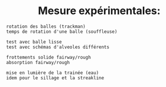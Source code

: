 # <center>Mesure expérimentales:</center>

    rotation des balles (trackman)
    temps de rotation d'une balle (souffleuse)

    test avec balle lisse
    test avec schémas d'alveoles différents

    frottements solide fairway/rough
    absorption fairway/rough

    mise en lumière de la trainée (eau)
    idem pour le sillage et la streakline

    
